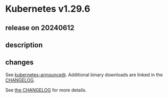 # Kubernetes v1.29.6

## release on 20240612

## description

## changes

See <a href="https://groups.google.com/forum/#!forum/kubernetes-announce" rel="nofollow">kubernetes-announce@</a>. Additional binary downloads are linked in the <a href="https://github.com/kubernetes/kubernetes/blob/master/CHANGELOG/CHANGELOG-1.29.md">CHANGELOG</a>.

See <a href="https://github.com/kubernetes/kubernetes/blob/master/CHANGELOG/CHANGELOG-1.29.md">the CHANGELOG</a> for more details.

